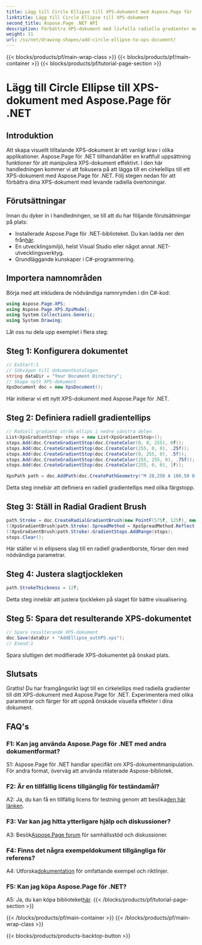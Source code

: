 ```yaml
---
title: Lägg till Circle Ellipse till XPS-dokument med Aspose.Page för .NET
linktitle: Lägg till Circle Ellipse till XPS-dokument
second_title: Aspose.Page .NET API
description: Förbättra XPS-dokument med livfulla radiella gradienter med Aspose.Page för .NET. Följ vår steg-för-steg-guide för fantastiska visuella effekter.
weight: 11
url: /sv/net/drawing-shapes/add-circle-ellipse-to-xps-document/
---
```


{{< blocks/products/pf/main-wrap-class >}}
{{< blocks/products/pf/main-container >}}
{{< blocks/products/pf/tutorial-page-section >}}

# Lägg till Circle Ellipse till XPS-dokument med Aspose.Page för .NET

## Introduktion

Att skapa visuellt tilltalande XPS-dokument är ett vanligt krav i olika applikationer. Aspose.Page för .NET tillhandahåller en kraftfull uppsättning funktioner för att manipulera XPS-dokument effektivt. I den här handledningen kommer vi att fokusera på att lägga till en cirkelellips till ett XPS-dokument med Aspose.Page för .NET. Följ stegen nedan för att förbättra dina XPS-dokument med levande radiella övertoningar.

## Förutsättningar

Innan du dyker in i handledningen, se till att du har följande förutsättningar på plats:

-  Installerade Aspose.Page för .NET-biblioteket. Du kan ladda ner den från[här](https://releases.aspose.com/page/net/).
- En utvecklingsmiljö, helst Visual Studio eller något annat .NET-utvecklingsverktyg.
- Grundläggande kunskaper i C#-programmering.

## Importera namnområden

Börja med att inkludera de nödvändiga namnrymden i din C#-kod:

```csharp
using Aspose.Page.XPS;
using Aspose.Page.XPS.XpsModel;
using System.Collections.Generic;
using System.Drawing;
```

Låt oss nu dela upp exemplet i flera steg:

## Steg 1: Konfigurera dokumentet

```csharp
// ExStart:1
// Sökvägen till dokumentkatalogen.
string dataDir = "Your Document Directory";
// Skapa nytt XPS-dokument
XpsDocument doc = new XpsDocument();
```

Här initierar vi ett nytt XPS-dokument med Aspose.Page för .NET.

## Steg 2: Definiera radiell gradientellips

```csharp
// Radiell gradient strök ellips i nedre vänstra delen
List<XpsGradientStop> stops = new List<XpsGradientStop>();
stops.Add(doc.CreateGradientStop(doc.CreateColor(0, 0, 255), 0f));
stops.Add(doc.CreateGradientStop(doc.CreateColor(255, 0, 0), .25f));
stops.Add(doc.CreateGradientStop(doc.CreateColor(0, 255, 0), .5f));
stops.Add(doc.CreateGradientStop(doc.CreateColor(255, 255, 0), .75f));
stops.Add(doc.CreateGradientStop(doc.CreateColor(255, 0, 0), 1f));

XpsPath path = doc.AddPath(doc.CreatePathGeometry("M 20,250 A 100,50 0 1 1 220,250 100,50 0 1 1 20,250"));
```

Detta steg innebär att definiera en radiell gradientellips med olika färgstopp.

## Steg 3: Ställ in Radial Gradient Brush

```csharp
path.Stroke = doc.CreateRadialGradientBrush(new PointF(575f, 125f), new PointF(575f, 100f), 75f, 50f);
((XpsGradientBrush)path.Stroke).SpreadMethod = XpsSpreadMethod.Reflect;
((XpsGradientBrush)path.Stroke).GradientStops.AddRange(stops);
stops.Clear();
```

Här ställer vi in ellipsens slag till en radiell gradientborste, förser den med nödvändiga parametrar.

## Steg 4: Justera slagtjockleken

```csharp
path.StrokeThickness = 12f;
```

Detta steg innebär att justera tjockleken på slaget för bättre visualisering.

## Steg 5: Spara det resulterande XPS-dokumentet

```csharp
// Spara resulterande XPS-dokument
doc.Save(dataDir + "AddEllipse_outXPS.xps");
// Exend:1
```

Spara slutligen det modifierade XPS-dokumentet på önskad plats.

## Slutsats

Grattis! Du har framgångsrikt lagt till en cirkelellips med radiella gradienter till ditt XPS-dokument med Aspose.Page för .NET. Experimentera med olika parametrar och färger för att uppnå önskade visuella effekter i dina dokument.

## FAQ's

### F1: Kan jag använda Aspose.Page för .NET med andra dokumentformat?

S1: Aspose.Page för .NET handlar specifikt om XPS-dokumentmanipulation. För andra format, överväg att använda relaterade Aspose-bibliotek.

### F2: Är en tillfällig licens tillgänglig för teständamål?

 A2: Ja, du kan få en tillfällig licens för testning genom att besöka[den här länken](https://purchase.aspose.com/temporary-license/).

### F3: Var kan jag hitta ytterligare hjälp och diskussioner?

 A3: Besök[Aspose.Page forum](https://forum.aspose.com/c/page/39) för samhällsstöd och diskussioner.

### F4: Finns det några exempeldokument tillgängliga för referens?

 A4: Utforska[dokumentation](https://reference.aspose.com/page/net/) för omfattande exempel och riktlinjer.

### F5: Kan jag köpa Aspose.Page för .NET?

 A5: Ja, du kan köpa biblioteket[här](https://purchase.aspose.com/buy).
{{< /blocks/products/pf/tutorial-page-section >}}

{{< /blocks/products/pf/main-container >}}
{{< /blocks/products/pf/main-wrap-class >}}

{{< blocks/products/products-backtop-button >}}
